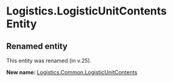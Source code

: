 # Logistics.LogisticUnitContents Entity

## Renamed entity

This entity was renamed (in v.25).

**New name:** [Logistics.Common.LogisticUnitContents](Logistics.Common.LogisticUnitContents.md)
